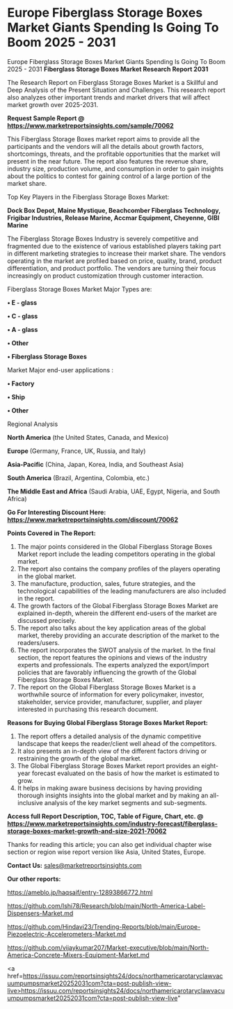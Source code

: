 # Europe Fiberglass Storage Boxes Market Giants Spending Is Going To Boom 2025 - 2031
Europe Fiberglass Storage Boxes Market Giants Spending Is Going To Boom 2025 - 2031
<strong>Fiberglass Storage Boxes Market Research Report 2031</strong>

The Research Report on Fiberglass Storage Boxes Market is a Skillful and Deep Analysis of the Present Situation and Challenges. This research report also analyzes other important trends and market drivers that will affect market growth over 2025-2031.

<strong>Request Sample Report @ <a href=https://www.marketreportsinsights.com/sample/70062>https://www.marketreportsinsights.com/sample/70062</a></strong>

This Fiberglass Storage Boxes market report aims to provide all the participants and the vendors will all the details about growth factors, shortcomings, threats, and the profitable opportunities that the market will present in the near future. The report also features the revenue share, industry size, production volume, and consumption in order to gain insights about the politics to contest for gaining control of a large portion of the market share.

Top Key Players in the Fiberglass Storage Boxes Market:

<strong>Dock Box Depot, Maine Mystique, Beachcomber Fiberglass Technology, Frigibar Industries, Release Marine, Accmar Equipment, Cheyenne, GIBI Marine</strong>

The Fiberglass Storage Boxes Industry is severely competitive and fragmented due to the existence of various established players taking part in different marketing strategies to increase their market share. The vendors operating in the market are profiled based on price, quality, brand, product differentiation, and product portfolio. The vendors are turning their focus increasingly on product customization through customer interaction.

Fiberglass Storage Boxes Market Major Types are:

<strong>• E - glass

• C - glass

• A - glass

• Other

• Fiberglass Storage Boxes</strong>

Market Major end-user applications :

<strong>• Factory

• Ship

• Other</strong>

Regional Analysis

</u><strong><b>North America</b></strong> (the United States, Canada, and Mexico)

<strong><b>Europe </b></strong>(Germany, France, UK, Russia, and Italy)

<strong><b>Asia-Pacific</b></strong> (China, Japan, Korea, India, and Southeast Asia)

<strong><b>South America</b></strong> (Brazil, Argentina, Colombia, etc.)

<strong><b>The Middle East and Africa</b></strong> (Saudi Arabia, UAE, Egypt, Nigeria, and South Africa)

<strong>Go For Interesting Discount Here: <a href=https://www.marketreportsinsights.com/discount/70062>https://www.marketreportsinsights.com/discount/70062</a></strong>

<strong>Points Covered in The Report:</strong>
<ol>
  <li>The major points considered in the Global Fiberglass Storage Boxes Market report include the leading competitors operating in the global market.</li>
  <li>The report also contains the company profiles of the players operating in the global market.</li>
  <li>The manufacture, production, sales, future strategies, and the technological capabilities of the leading manufacturers are also included in the report.</li>
  <li>The growth factors of the Global Fiberglass Storage Boxes Market are explained in-depth, wherein the different end-users of the market are discussed precisely.</li>
  <li>The report also talks about the key application areas of the global market, thereby providing an accurate description of the market to the readers/users.</li>
  <li>The report incorporates the SWOT analysis of the market. In the final section, the report features the opinions and views of the industry experts and professionals. The experts analyzed the export/import policies that are favorably influencing the growth of the Global Fiberglass Storage Boxes Market.</li>
  <li>The report on the Global Fiberglass Storage Boxes Market is a worthwhile source of information for every policymaker, investor, stakeholder, service provider, manufacturer, supplier, and player interested in purchasing this research document.</li>
</ol>
<strong>Reasons for Buying Global Fiberglass Storage Boxes Market Report:</strong>

<ol>
  <li>The report offers a detailed analysis of the dynamic competitive landscape that keeps the reader/client well ahead of the competitors.</li>
  <li>It also presents an in-depth view of the different factors driving or restraining the growth of the global market.</li>
  <li>The Global Fiberglass Storage Boxes Market report provides an eight-year forecast evaluated on the basis of how the market is estimated to grow.</li>
  <li>It helps in making aware business decisions by having providing thorough insights insights into the global market and by making an all-inclusive analysis of the key market segments and sub-segments.</li>
</ol>
<strong>Access full Report Description, TOC, Table of Figure, Chart, etc. @ <a href=https://www.marketreportsinsights.com/industry-forecast/fiberglass-storage-boxes-market-growth-and-size-2021-70062>https://www.marketreportsinsights.com/industry-forecast/fiberglass-storage-boxes-market-growth-and-size-2021-70062</a></strong>


Thanks for reading this article; you can also get individual chapter wise section or region wise report version like Asia, United States, Europe.

<strong>Contact Us:</strong>
sales@marketreportsinsights.com

<strong>Our other reports:</strong>

<a href=https://ameblo.jp/haqsaif/entry-12893866772.html>https://ameblo.jp/haqsaif/entry-12893866772.html</a>

<a href=https://github.com/Ishi78/Research/blob/main/North-America-Label-Dispensers-Market.md>https://github.com/Ishi78/Research/blob/main/North-America-Label-Dispensers-Market.md</a>

<a href=https://github.com/Hindavi23/Trending-Reports/blob/main/Europe-Piezoelectric-Accelerometers-Market.md>https://github.com/Hindavi23/Trending-Reports/blob/main/Europe-Piezoelectric-Accelerometers-Market.md</a>

<a href=https://github.com/vijaykumar207/Market-executive/blob/main/North-America-Concrete-Mixers-Equipment-Market.md>https://github.com/vijaykumar207/Market-executive/blob/main/North-America-Concrete-Mixers-Equipment-Market.md</a>

<a href=https://issuu.com/reportsinsights24/docs/northamericarotaryclawvacuumpumpsmarket20252031com?cta=post-publish-view-live>https://issuu.com/reportsinsights24/docs/northamericarotaryclawvacuumpumpsmarket20252031com?cta=post-publish-view-live</a>"
